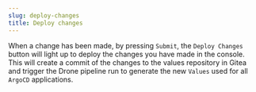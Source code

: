 ```yaml
---
slug: deploy-changes
title: Deploy changes
---
```


When a change has been made, by pressing `Submit`, the `Deploy Changes` button will light up to deploy the changes you have made in the console. This will create a commit of the changes to the values repository in Gitea and trigger the Drone pipeline run to generate the new `Values` used for all `ArgoCD` applications.
